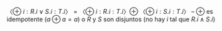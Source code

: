 $〈⊕\ i : R.i ∨ S.i : T.i 〉 = 〈⊕\ i : R.i : T.i 〉 ⊕\ 〈⊕\ i : S.i : T.i 〉$
– $⊕$ es idempotente $(a ⊕ a = a)$ o $R$ y $S$ son disjuntos (no hay $i$ tal que $R.i ∧ S.i$)
